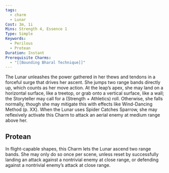 ```yaml
---
tags:
  - charm
  - Lunar
Cost: 3m, 1i
Mins: Strength 4, Essence 1
Type: Simple
Keywords:
  - Perilous
  - Protean
Duration: Instant
Prerequisite Charms:
  - "[[Bounding Bharal Technique]]"
---
```

The Lunar unleashes the power gathered in her thews and tendons in a forceful surge that drives her ascent. She jumps two range bands directly up, which counts as her move action. At the leap’s apex, she may land on a horizontal surface, like a treetop, or grab onto a vertical surface, like a wall; the Storyteller may call for a (Strength + Athletics) roll. Otherwise, she falls normally, though she may mitigate this with effects like Wind-Dancing Method (p. XX). When the Lunar uses Spider Catches Sparrow, she may reflexively activate this Charm to attack an aerial enemy at medium range above her. 
## Protean 

In flight-capable shapes, this Charm lets the Lunar ascend two range bands. She may only do so once per scene, unless reset by successfully landing an attack against a nontrivial enemy at close range, or defending against a nontrivial enemy’s attack at close range.